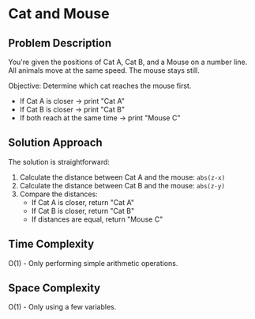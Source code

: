 # Cat and Mouse

## Problem Description
You're given the positions of Cat A, Cat B, and a Mouse on a number line. All animals move at the same speed. The mouse stays still.

Objective: Determine which cat reaches the mouse first.

- If Cat A is closer → print "Cat A"
- If Cat B is closer → print "Cat B"
- If both reach at the same time → print "Mouse C"

## Solution Approach
The solution is straightforward:
1. Calculate the distance between Cat A and the mouse: `abs(z-x)`
2. Calculate the distance between Cat B and the mouse: `abs(z-y)`
3. Compare the distances:
   - If Cat A is closer, return "Cat A"
   - If Cat B is closer, return "Cat B"
   - If distances are equal, return "Mouse C"

## Time Complexity
O(1) - Only performing simple arithmetic operations.

## Space Complexity
O(1) - Only using a few variables.